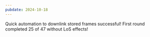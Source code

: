```yaml
---
pubdate: 2024-10-18
---
```


Quick automation to downlink stored frames successful!  First round completed 25 of 47 without LoS effects!

